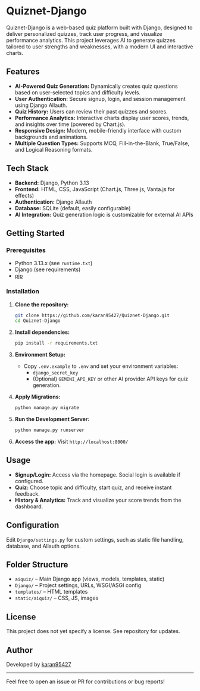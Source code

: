 # Quiznet-Django

Quiznet-Django is a web-based quiz platform built with Django, designed to deliver personalized quizzes, track user progress, and visualize performance analytics. This project leverages AI to generate quizzes tailored to user strengths and weaknesses, with a modern UI and interactive charts.

## Features

- **AI-Powered Quiz Generation:** Dynamically creates quiz questions based on user-selected topics and difficulty levels.
- **User Authentication:** Secure signup, login, and session management using Django Allauth.
- **Quiz History:** Users can review their past quizzes and scores.
- **Performance Analytics:** Interactive charts display user scores, trends, and insights over time (powered by Chart.js).
- **Responsive Design:** Modern, mobile-friendly interface with custom backgrounds and animations.
- **Multiple Question Types:** Supports MCQ, Fill-in-the-Blank, True/False, and Logical Reasoning formats.

## Tech Stack

- **Backend:** Django, Python 3.13
- **Frontend:** HTML, CSS, JavaScript (Chart.js, Three.js, Vanta.js for effects)
- **Authentication:** Django Allauth
- **Database:** SQLite (default, easily configurable)
- **AI Integration:** Quiz generation logic is customizable for external AI APIs

## Getting Started

### Prerequisites

- Python 3.13.x (see `runtime.txt`)
- Django (see requirements)
- [pip](https://pip.pypa.io/en/stable/)

### Installation

1. **Clone the repository:**
   ```bash
   git clone https://github.com/karan95427/Quiznet-Django.git
   cd Quiznet-Django
   ```

2. **Install dependencies:**
   ```bash
   pip install -r requirements.txt
   ```

3. **Environment Setup:**
   - Copy `.env.example` to `.env` and set your environment variables:
     - `django_secret_key`
     - (Optional) `GEMINI_API_KEY` or other AI provider API keys for quiz generation.

4. **Apply Migrations:**
   ```bash
   python manage.py migrate
   ```

5. **Run the Development Server:**
   ```bash
   python manage.py runserver
   ```

6. **Access the app:**
   Visit `http://localhost:8000/`

## Usage

- **Signup/Login:** Access via the homepage. Social login is available if configured.
- **Quiz:** Choose topic and difficulty, start quiz, and receive instant feedback.
- **History & Analytics:** Track and visualize your score trends from the dashboard.

## Configuration

Edit `Django/settings.py` for custom settings, such as static file handling, database, and Allauth options.

## Folder Structure

- `aiquiz/` – Main Django app (views, models, templates, static)
- `Django/` – Project settings, URLs, WSGI/ASGI config
- `templates/` – HTML templates
- `static/aiquiz/` – CSS, JS, images

## License

This project does not yet specify a license. See repository for updates.

## Author

Developed by [karan95427](https://github.com/karan95427)

---
Feel free to open an issue or PR for contributions or bug reports!
